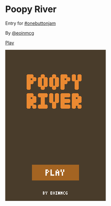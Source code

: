 # Poopy River

Entry for [#onebuttonjam](https://itch.io/jam/one-button-to-rule-all-jam)

By [@eoinmcg](https://twitter.com/eoinmcg)

[Play](http://eoinmcg.github.io/poopy-river/)

![Screenshot](https://github.com/eoinmcg/poopy-river/raw/master/poopyriver.gif)
